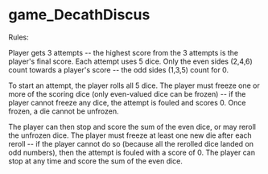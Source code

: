# game_DecathDiscus

Rules:

Player gets 3 attempts -- the highest score from the 3 attempts is the player's final score. Each attempt uses 5 dice. Only the even sides (2,4,6) count towards a player's score -- the odd sides (1,3,5) count for 0.

To start an attempt, the player rolls all 5 dice. The player must freeze one or more of the scoring dice (only even-valued dice can be frozen) -- if the player cannot freeze any dice, the attempt is fouled and scores 0. Once frozen, a die cannot be unfrozen.

The player can then stop and score the sum of the even dice, or may reroll the unfrozen dice. The player must freeze at least one new die after each reroll -- if the player cannot do so (because all the rerolled dice landed on odd numbers), then the attempt is fouled with a score of 0. The player can stop at any time and score the sum of the even dice.
